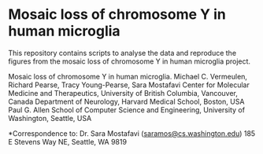 # Mosaic loss of chromosome Y in human microglia

This repository contains scripts to analyse the data and reproduce the figures from the mosaic loss of chromosome Y in human microglia project.

Mosaic loss of chromosome Y in human microglia. Michael C. Vermeulen, Richard Pearse, Tracy Young-Pearse, Sara Mostafavi
Center for Molecular Medicine and Therapeutics, University of British Columbia, Vancouver, Canada
Department of Neurology, Harvard Medical School, Boston, USA
Paul G. Allen School of Computer Science and Engineering, University of Washington, Seattle, USA

*Correspondence to: Dr. Sara Mostafavi (saramos@cs.washington.edu) 185 E Stevens Way NE, Seattle, WA 9819


